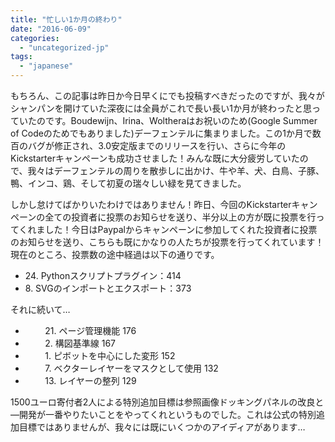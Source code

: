 ```yaml
---
title: "忙しい1か月の終わり"
date: "2016-06-09"
categories: 
  - "uncategorized-jp"
tags: 
  - "japanese"
---
```


もちろん、この記事は昨日か今日早くにでも投稿すべきだったのですが、我々がシャンパンを開けていた深夜には全員がこれで長い長い1か月が終わったと思っていたのです。Boudewijn、Irina、Woltheraはお祝いのため(Google Summer of Codeのためでもありました)デーフェンテルに集まりました。この1か月で数百のバグが修正され、3.0安定版までのリリースを行い、さらに今年のKickstarterキャンペーンも成功させました！みんな既に大分疲労していたので、我々はデーフェンテルの周りを散歩しに出かけ、牛や羊、犬、白鳥、子豚、鴨、インコ、鶏、そして初夏の瑞々しい緑を見てきました。

しかし怠けてばかりいたわけではありません！昨日、今回のKickstarterキャンペーンの全ての投資者に投票のお知らせを送り、半分以上の方が既に投票を行ってくれました！今日はPaypalからキャンペーンに参加してくれた投資者に投票のお知らせを送り、こちらも既にかなりの人たちが投票を行ってくれています！現在のところ、投票数の途中経過は以下の通りです。

- 24\. Pythonスクリプトプラグイン：414
- 8\. SVGのインポートとエクスポート：373

それに続いて…

-         21. ページ管理機能 176
-         2. 構図基準線 167
-         1. ピボットを中心にした変形 152
-         7. ベクターレイヤーをマスクとして使用 132
-         13. レイヤーの整列 129

1500ユーロ寄付者2人による特別追加目標は参照画像ドッキングパネルの改良と―開発が一番やりたいことをやってくれというものでした。これは公式の特別追加目標ではありませんが、我々には既にいくつかのアイディアがあります…
